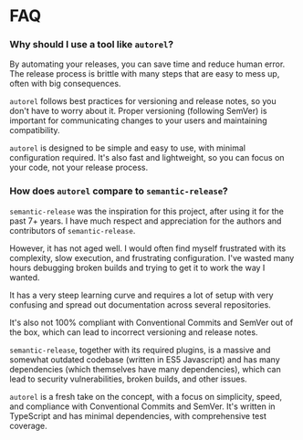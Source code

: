 # FAQ

### Why should I use a tool like `autorel`?

By automating your releases, you can save time and reduce human error. The release process is brittle with many steps that are easy to mess up, often with big consequences. 

`autorel` follows best practices for versioning and release notes, so you don't have to worry about it. Proper versioning (following SemVer) is important for communicating changes to your users and maintaining compatibility.

`autorel` is designed to be simple and easy to use, with minimal configuration required. It's also fast and lightweight, so you can focus on your code, not your release process.

### How does `autorel` compare to `semantic-release`?

`semantic-release` was the inspiration for this project, after using it for the past 7+ years. I have much respect and appreciation for the authors and contributors of `semantic-release`.

However, it has not aged well. I would often find myself frustrated with its complexity, slow execution, and frustrating configuration. I've wasted many hours debugging broken builds and trying to get it to work the way I wanted.

It has a very steep learning curve and requires a lot of setup with very confusing and spread out documentation across several repositories.

It's also not 100% compliant with Conventional Commits and SemVer out of the box, which can lead to incorrect versioning and release notes.

`semantic-release`, together with its required plugins, is a massive and somewhat outdated codebase (written in ES5 Javascript) and has many dependencies (which themselves have many dependencies), which can lead to security vulnerabilities, broken builds, and other issues.

`autorel` is a fresh take on the concept, with a focus on simplicity, speed, and compliance with Conventional Commits and SemVer. It's written in TypeScript and has minimal dependencies, with comprehensive test coverage.